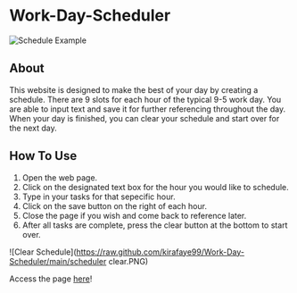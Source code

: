 # Work-Day-Scheduler

![Schedule Example](https://raw.github.com/kirafaye99/Work-Day-Scheduler/main/scheduler-example.PNG)

## About
This website is designed to make the best of your day by creating a schedule. There are 9 slots for each hour of the typical 9-5 work day. You are able to input text and save it for further referencing throughout the day. When your day is finished, you can clear your schedule and start over for the next day.

## How To Use
1. Open the web page.
2. Click on the designated text box for the hour you would like to schedule.
3. Type in your tasks for that sepecific hour.
4. Click on the save button on the right of each hour.
5. Close the page if you wish and come back to reference later.
6. After all tasks are complete, press the clear button at the bottom to start over.

![Clear Schedule](https://raw.github.com/kirafaye99/Work-Day-Scheduler/main/scheduler clear.PNG)

Access the page [here](https://kirafaye99.github.io/Work-Day-Scheduler/)!

